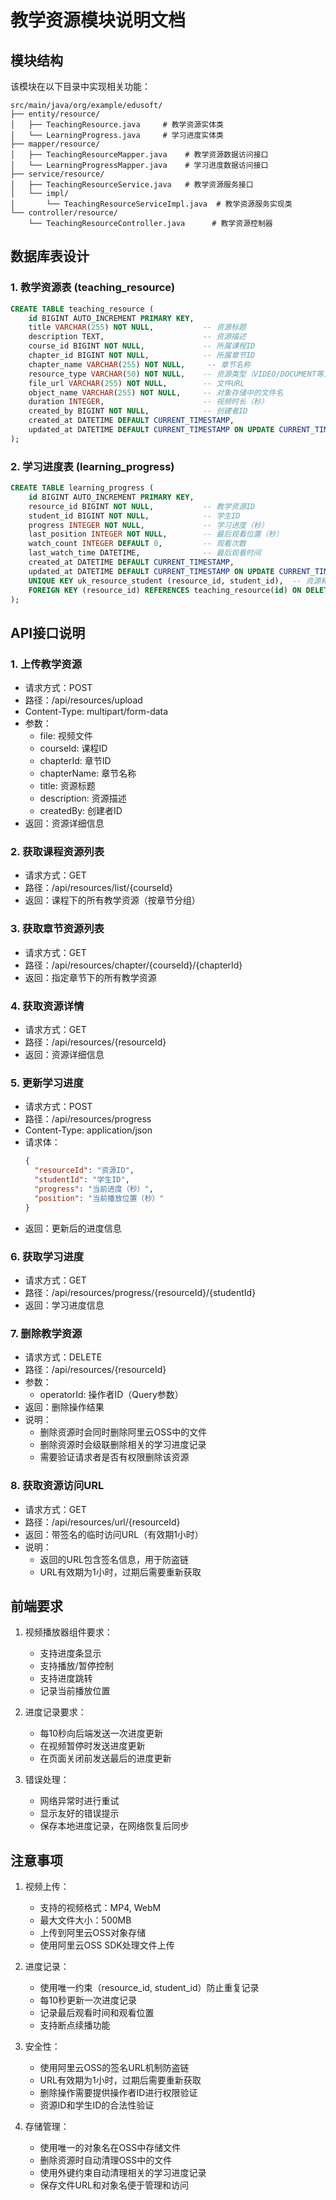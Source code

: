 # 教学资源模块说明文档

## 模块结构

该模块在以下目录中实现相关功能：

```
src/main/java/org/example/edusoft/
├── entity/resource/
│   ├── TeachingResource.java     # 教学资源实体类
│   └── LearningProgress.java     # 学习进度实体类
├── mapper/resource/
│   ├── TeachingResourceMapper.java    # 教学资源数据访问接口
│   └── LearningProgressMapper.java    # 学习进度数据访问接口
├── service/resource/
│   ├── TeachingResourceService.java   # 教学资源服务接口
│   └── impl/
│       └── TeachingResourceServiceImpl.java  # 教学资源服务实现类
└── controller/resource/
    └── TeachingResourceController.java      # 教学资源控制器
```

## 数据库表设计

### 1. 教学资源表 (teaching_resource)
```sql
CREATE TABLE teaching_resource (
    id BIGINT AUTO_INCREMENT PRIMARY KEY,
    title VARCHAR(255) NOT NULL,           -- 资源标题
    description TEXT,                      -- 资源描述
    course_id BIGINT NOT NULL,             -- 所属课程ID
    chapter_id BIGINT NOT NULL,            -- 所属章节ID
    chapter_name VARCHAR(255) NOT NULL,     -- 章节名称
    resource_type VARCHAR(50) NOT NULL,    -- 资源类型（VIDEO/DOCUMENT等）
    file_url VARCHAR(255) NOT NULL,        -- 文件URL
    object_name VARCHAR(255) NOT NULL,     -- 对象存储中的文件名
    duration INTEGER,                      -- 视频时长（秒）
    created_by BIGINT NOT NULL,            -- 创建者ID
    created_at DATETIME DEFAULT CURRENT_TIMESTAMP,
    updated_at DATETIME DEFAULT CURRENT_TIMESTAMP ON UPDATE CURRENT_TIMESTAMP
);
```

### 2. 学习进度表 (learning_progress)
```sql
CREATE TABLE learning_progress (
    id BIGINT AUTO_INCREMENT PRIMARY KEY,
    resource_id BIGINT NOT NULL,           -- 教学资源ID
    student_id BIGINT NOT NULL,            -- 学生ID
    progress INTEGER NOT NULL,             -- 学习进度（秒）
    last_position INTEGER NOT NULL,        -- 最后观看位置（秒）
    watch_count INTEGER DEFAULT 0,         -- 观看次数
    last_watch_time DATETIME,              -- 最后观看时间
    created_at DATETIME DEFAULT CURRENT_TIMESTAMP,
    updated_at DATETIME DEFAULT CURRENT_TIMESTAMP ON UPDATE CURRENT_TIMESTAMP,
    UNIQUE KEY uk_resource_student (resource_id, student_id),  -- 资源和学生的唯一约束
    FOREIGN KEY (resource_id) REFERENCES teaching_resource(id) ON DELETE CASCADE
);
```

## API接口说明

### 1. 上传教学资源
- 请求方式：POST
- 路径：/api/resources/upload
- Content-Type: multipart/form-data
- 参数：
  - file: 视频文件
  - courseId: 课程ID
  - chapterId: 章节ID
  - chapterName: 章节名称
  - title: 资源标题
  - description: 资源描述
  - createdBy: 创建者ID
- 返回：资源详细信息

### 2. 获取课程资源列表
- 请求方式：GET
- 路径：/api/resources/list/{courseId}
- 返回：课程下的所有教学资源（按章节分组）

### 3. 获取章节资源列表
- 请求方式：GET
- 路径：/api/resources/chapter/{courseId}/{chapterId}
- 返回：指定章节下的所有教学资源

### 4. 获取资源详情
- 请求方式：GET
- 路径：/api/resources/{resourceId}
- 返回：资源详细信息

### 5. 更新学习进度
- 请求方式：POST
- 路径：/api/resources/progress
- Content-Type: application/json
- 请求体：
  ```json
  {
    "resourceId": "资源ID",
    "studentId": "学生ID",
    "progress": "当前进度（秒）",
    "position": "当前播放位置（秒）"
  }
  ```
- 返回：更新后的进度信息

### 6. 获取学习进度
- 请求方式：GET
- 路径：/api/resources/progress/{resourceId}/{studentId}
- 返回：学习进度信息

### 7. 删除教学资源
- 请求方式：DELETE
- 路径：/api/resources/{resourceId}
- 参数：
  - operatorId: 操作者ID（Query参数）
- 返回：删除操作结果
- 说明：
  - 删除资源时会同时删除阿里云OSS中的文件
  - 删除资源时会级联删除相关的学习进度记录
  - 需要验证请求者是否有权限删除该资源

### 8. 获取资源访问URL
- 请求方式：GET
- 路径：/api/resources/url/{resourceId}
- 返回：带签名的临时访问URL（有效期1小时）
- 说明：
  - 返回的URL包含签名信息，用于防盗链
  - URL有效期为1小时，过期后需要重新获取

## 前端要求

1. 视频播放器组件要求：
   - 支持进度条显示
   - 支持播放/暂停控制
   - 支持进度跳转
   - 记录当前播放位置

2. 进度记录要求：
   - 每10秒向后端发送一次进度更新
   - 在视频暂停时发送进度更新
   - 在页面关闭前发送最后的进度更新

3. 错误处理：
   - 网络异常时进行重试
   - 显示友好的错误提示
   - 保存本地进度记录，在网络恢复后同步

## 注意事项

1. 视频上传：
   - 支持的视频格式：MP4, WebM
   - 最大文件大小：500MB
   - 上传到阿里云OSS对象存储
   - 使用阿里云OSS SDK处理文件上传

2. 进度记录：
   - 使用唯一约束（resource_id, student_id）防止重复记录
   - 每10秒更新一次进度记录
   - 记录最后观看时间和观看位置
   - 支持断点续播功能

3. 安全性：
   - 使用阿里云OSS的签名URL机制防盗链
   - URL有效期为1小时，过期后需要重新获取
   - 删除操作需要提供操作者ID进行权限验证
   - 资源ID和学生ID的合法性验证

4. 存储管理：
   - 使用唯一的对象名在OSS中存储文件
   - 删除资源时自动清理OSS中的文件
   - 使用外键约束自动清理相关的学习进度记录
   - 保存文件URL和对象名便于管理和访问 